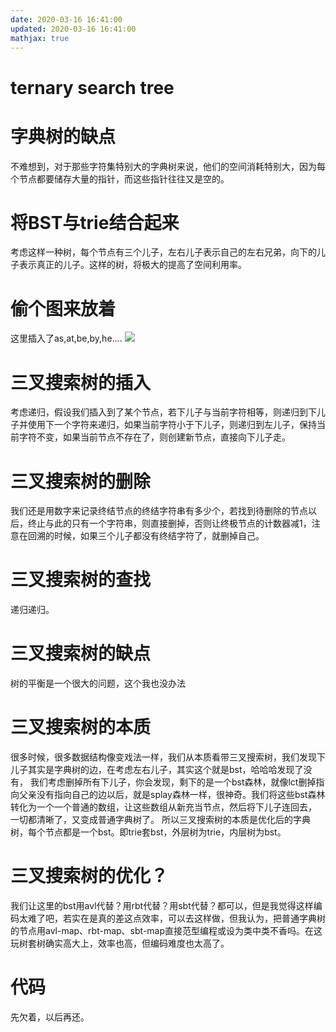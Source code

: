 ```yaml
---
date: 2020-03-16 16:41:00
updated: 2020-03-16 16:41:00
mathjax: true
---
```


# ternary search tree

# 字典树的缺点
 不难想到，对于那些字符集特别大的字典树来说，他们的空间消耗特别大，因为每个节点都要储存大量的指针，而这些指针往往又是空的。
# 将BST与trie结合起来
 考虑这样一种树，每个节点有三个儿子，左右儿子表示自己的左右兄弟，向下的儿子表示真正的儿子。这样的树，将极大的提高了空间利用率。
<!---more-->
# 偷个图来放着
 这里插入了as,at,be,by,he....
![](/images/image-2020-03-16-16.41.00.000.png)

# 三叉搜索树的插入
 考虑递归，假设我们插入到了某个节点，若下儿子与当前字符相等，则递归到下儿子并使用下一个字符来递归，如果当前字符小于下儿子，则递归到左儿子，保持当前字符不变，如果当前节点不存在了，则创建新节点，直接向下儿子走。

# 三叉搜索树的删除
 我们还是用数字来记录终结节点的终结字符串有多少个，若找到待删除的节点以后，终止与此的只有一个字符串，则直接删掉，否则让终极节点的计数器减1，注意在回溯的时候，如果三个儿子都没有终结字符了，就删掉自己。

# 三叉搜索树的查找
 递归递归。

# 三叉搜索树的缺点
 树的平衡是一个很大的问题，这个我也没办法

# 三叉搜索树的本质
 很多时候，很多数据结构像变戏法一样，我们从本质看带三叉搜索树，我们发现下儿子其实是字典树的边，在考虑左右儿子，其实这个就是bst，哈哈哈发现了没有，
 我们考虑删掉所有下儿子，你会发现，剩下的是一个bst森林，就像lct删掉指向父亲没有指向自己的边以后，就是splay森林一样，很神奇。我们将这些bst森林转化为一个一个普通的数组，让这些数组从新充当节点，然后将下儿子连回去，
 一切都清晰了，又变成普通字典树了。
 所以三叉搜索树的本质是优化后的字典树，每个节点都是一个bst。即trie套bst，外层树为trie，内层树为bst。

# 三叉搜索树的优化？
 我们让这里的bst用avl代替？用rbt代替？用sbt代替？都可以，但是我觉得这样编码太难了吧，若实在是真的差这点效率，可以去这样做，但我认为，把普通字典树的节点用avl-map、rbt-map、sbt-map直接范型编程或设为类中类不香吗。在这玩树套树确实高大上，效率也高，但编码难度也太高了。

# 代码
 先欠着，以后再还。
